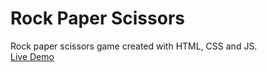 # Rock Paper Scissors
Rock paper scissors game created with HTML, CSS and JS.  
[Live Demo](https://kyrylomukha.github.io/rock-paper-scissors/)
